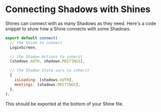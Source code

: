 # Connecting Shadows with Shines

Shines can connect with as many Shadows as they need. Here's a code snippet to show how a Shine connects with some Shadows.

```javascript
export default connect(
  // the Shine to connect
  LoginScreen,

  // the Shadow Actions to inherit
  [shadows.AUTH, shadows.MEETINGS],

  // the Shadow State vars to inherit
  {
    isLoading: [shadows.AUTH],
    meetings: [shadows.MEETINGS],
  },
);
```

This should be exported at the bottom of your Shine file.
